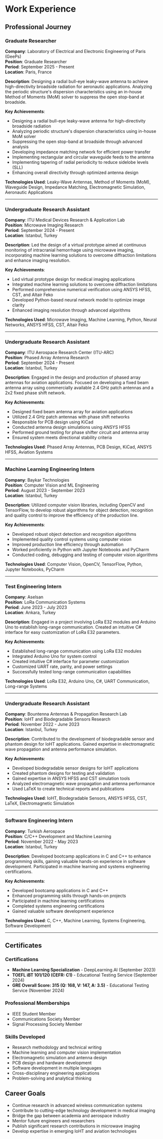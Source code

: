 # Work Experience

## Professional Journey

### Graduate Researcher
**Company**: Laboratory of Electrical and Electronic Engineering of Paris (GeePs)  
**Position**: Graduate Researcher  
**Period**: September 2025 - Present  
**Location**: Paris, France  

**Description**: Designing a radial bull-eye leaky-wave antenna to achieve high-directivity broadside radiation for aeronautic applications. Analyzing the periodic structure's dispersion characteristics using an in-house Method of Moments (MoM) solver to suppress the open stop-band at broadside.

**Key Achievements**:
- Designing a radial bull-eye leaky-wave antenna for high-directivity broadside radiation
- Analyzing periodic structure's dispersion characteristics using in-house MoM solver
- Suppressing the open stop-band at broadside through advanced analysis
- Developing impedance matching network for efficient power transfer
- Implementing rectangular and circular waveguide feeds to the antenna
- Implementing tapering of radial periodicity to reduce sidelobe levels (SLL)
- Enhancing overall directivity through optimized antenna design

**Technologies Used**: Leaky-Wave Antennas, Method of Moments (MoM), Waveguide Design, Impedance Matching, Electromagnetic Simulation, Aeronautic Applications

---

### Undergraduate Research Assistant
**Company**: ITU Medical Devices Research & Application Lab  
**Position**: Microwave Imaging Research  
**Period**: September 2024 - Present  
**Location**: Istanbul, Turkey  

**Description**: Led the design of a virtual prototype aimed at continuous monitoring of intracranial hemorrhage using microwave imaging, incorporating machine learning solutions to overcome diffraction limitations and enhance imaging resolution.

**Key Achievements**:
- Led virtual prototype design for medical imaging applications
- Integrated machine learning solutions to overcome diffraction limitations
- Performed comprehensive numerical verification using ANSYS HFSS, CST, and Altair Feko
- Developed Python-based neural network model to optimize image clarity
- Enhanced imaging resolution through advanced algorithms

**Technologies Used**: Microwave Imaging, Machine Learning, Python, Neural Networks, ANSYS HFSS, CST, Altair Feko

---

### Undergraduate Research Assistant
**Company**: ITU Aerospace Research Center (ITU-ARC)  
**Position**: Phased Array Antenna Research  
**Period**: September 2024 - Present  
**Location**: Istanbul, Turkey  

**Description**: Engaged in the design and production of phased array antennas for aviation applications. Focused on developing a fixed beam antenna array using commercially available 2.4 GHz patch antennas and a 2x2 fixed phase shift network.

**Key Achievements**:
- Designed fixed beam antenna array for aviation applications
- Utilized 2.4 GHz patch antennas with phase shift networks
- Responsible for PCB design using KiCad
- Conducted antenna design simulations using ANSYS HFSS
- Performed ground testing for phase shifter circuit and antenna array
- Ensured system meets directional stability criteria

**Technologies Used**: Phased Array Antennas, PCB Design, KiCad, ANSYS HFSS, Aviation Systems

---

### Machine Learning Engineering Intern
**Company**: Baykar Technologies  
**Position**: Computer Vision and ML Engineering  
**Period**: August 2023 - September 2023  
**Location**: Istanbul, Turkey  

**Description**: Utilized computer vision libraries, including OpenCV and TensorFlow, to develop robust algorithms for object detection, recognition and quality control to improve the efficiency of the production line.

**Key Achievements**:
- Developed robust object detection and recognition algorithms
- Implemented quality control systems using computer vision
- Improved production line efficiency through automation
- Worked proficiently in Python with Jupyter Notebooks and PyCharm
- Conducted coding, debugging and testing of computer vision algorithms

**Technologies Used**: Computer Vision, OpenCV, TensorFlow, Python, Jupyter Notebooks, PyCharm

---

### Test Engineering Intern
**Company**: Aselsan  
**Position**: LoRa Communication Systems  
**Period**: June 2023 - July 2023  
**Location**: Ankara, Turkey  

**Description**: Engaged in a project involving LoRa E32 modules and Arduino Uno to establish long-range communication. Created an intuitive C# interface for easy customization of LoRa E32 parameters.

**Key Achievements**:
- Established long-range communication using LoRa E32 modules
- Integrated Arduino Uno for system control
- Created intuitive C# interface for parameter customization
- Customized UART rate, parity, and power settings
- Successfully tested long-range communication capabilities

**Technologies Used**: LoRa E32, Arduino Uno, C#, UART Communication, Long-range Systems

---

### Undergraduate Research Assistant
**Company**: Bountenna Antennas & Propagation Research Lab  
**Position**: IoHT and Biodegradable Sensors Research  
**Period**: November 2022 - June 2023  
**Location**: Istanbul, Turkey  

**Description**: Contributed to the development of biodegradable sensor and phantom design for IoHT applications. Gained expertise in electromagnetic wave propagation and antenna performance simulation.

**Key Achievements**:
- Developed biodegradable sensor designs for IoHT applications
- Created phantom designs for testing and validation
- Gained expertise in ANSYS HFSS and CST simulation tools
- Analyzed electromagnetic wave propagation and antenna performance
- Used LaTeX to create technical reports and publications

**Technologies Used**: IoHT, Biodegradable Sensors, ANSYS HFSS, CST, LaTeX, Electromagnetic Simulation

---

### Software Engineering Intern
**Company**: Turkish Aerospace  
**Position**: C/C++ Development and Machine Learning  
**Period**: November 2022 - May 2023  
**Location**: Istanbul, Turkey  

**Description**: Developed bootcamp applications in C and C++ to enhance programming skills, gaining valuable hands-on experience in software development. Participated in machine learning and systems engineering certifications.

**Key Achievements**:
- Developed bootcamp applications in C and C++
- Enhanced programming skills through hands-on projects
- Participated in machine learning certifications
- Completed systems engineering certifications
- Gained valuable software development experience

**Technologies Used**: C, C++, Machine Learning, Systems Engineering, Software Development

---

## Certificates

### Certifications
- **Machine Learning Specialization** - DeepLearning.AI (September 2023)
- **TOEFL iBT 101/120 (CEFR: C1)** - Educational Testing Service (September 2024)
- **GRE Overall Score: 315 (Q: 168, V: 147, A: 3.5)** - Educational Testing Service (November 2024)

### Professional Memberships
- IEEE Student Member
- Communications Society Member
- Signal Processing Society Member

### Skills Developed
- Research methodology and technical writing
- Machine learning and computer vision implementation
- Electromagnetic simulation and antenna design
- PCB design and hardware development
- Software development in multiple languages
- Cross-disciplinary engineering applications
- Problem-solving and analytical thinking

## Career Goals
- Continue research in advanced wireless communication systems
- Contribute to cutting-edge technology development in medical imaging
- Bridge the gap between academia and aerospace industry
- Mentor future engineers and researchers
- Publish significant research contributions in microwave imaging
- Develop expertise in emerging IoHT and aviation technologies
